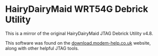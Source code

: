HairyDairyMaid WRT54G Debrick Utility
=====================================

This is a mirror of the original HairyDairyMaid JTAG Debrick Utility v4.8.

This software was found on the [download.modem-help.co.uk][1] website, along with other helpful JTAG tools.

[1]: http://download.modem-help.co.uk/utilities/JTAG/Software/
